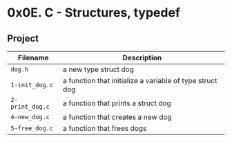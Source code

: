 # 0x0E. C - Structures, typedef

## Project

| Filename | Description |
| -------- | ----------- |
| `dog.h` | a new type struct dog |
| `1-init_dog.c` | a function that initialize a variable of type struct dog |
| `2-print_dog.c` | a function that prints a struct dog |
| `4-new_dog.c` | a function that creates a new dog |
| `5-free_dog.c` | a function that frees dogs |
